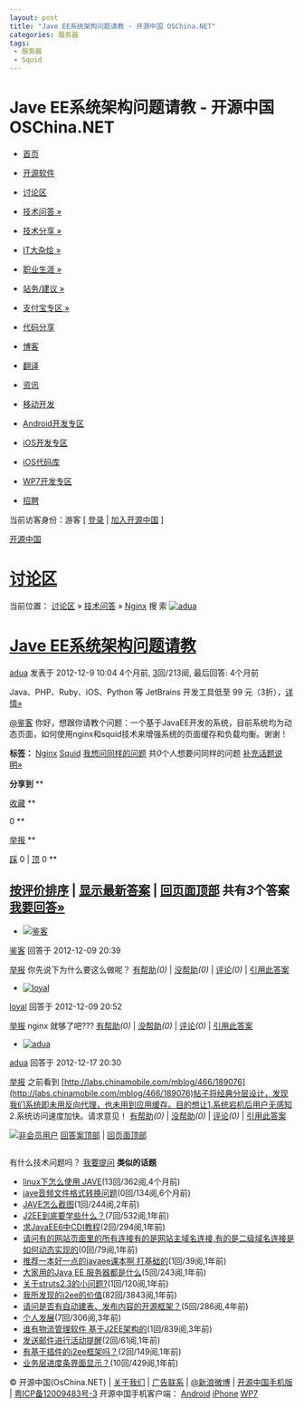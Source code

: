 ```yaml
---
layout: post
title: "Jave EE系统架构问题请教 - 开源中国 OSChina.NET"
categories: 服务器
tags: 
 - 服务器
 - Squid
--- 
```


# Jave EE系统架构问题请教 - 开源中国 OSChina.NET

* [首页](http://www.oschina.net/)
* [开源软件](http://www.oschina.net/project)
* [讨论区](http://www.oschina.net/question)

* [技术问答 »](http://www.oschina.net/question?catalog=1)
* [技术分享 »](http://www.oschina.net/question?catalog=2)
* [IT大杂烩 »](http://www.oschina.net/question?catalog=3)
* [职业生涯 »](http://www.oschina.net/question?catalog=100)
* [站务/建议 »](http://www.oschina.net/question?catalog=4)
* [支付宝专区 »](http://www.oschina.net/alipay)
* [代码分享](http://www.oschina.net/code/list)
* [博客](http://www.oschina.net/blog)
* [翻译](http://www.oschina.net/translate)
* [资讯](http://www.oschina.net/news)
* [移动开发](http://www.oschina.net/android)

* [Android开发专区](http://www.oschina.net/android)
* [iOS开发专区](http://www.oschina.net/ios/home)
* [iOS代码库](http://www.oschina.net/ios/codingList)
* [WP7开发专区](http://www.oschina.net/wp7)
* [招聘](http://www.oschina.net/job)

当前访客身份：游客 [ [登录](http://www.oschina.net/home/login?goto_page=http%3A%2F%2Fwww.oschina.net%2Fquestion%2F134411_82561) | [加入开源中国](http://www.oschina.net/home/reg) ]

[开源中国](http://www.oschina.net/ "OSChina 开源中国")

# [讨论区](http://www.oschina.net/question)

当前位置： [讨论区](http://www.oschina.net/question) » [技术问答](http://www.oschina.net/question?catalog=1) » [Nginx](http://www.oschina.net/p/nginx)    搜 索
[![adua]( "adua")](http://my.oschina.net/u/134411)

# [Jave EE系统架构问题请教]()

[adua](http://my.oschina.net/u/134411) 发表于 2012-12-9 10:04 4个月前, [3](http://www.oschina.net/question/134411_82561#answers)回/213阅, 最后回答: 4个月前

Java、PHP、Ruby、iOS、Python 等 JetBrains 开发工具低至 99 元（3折），[详情»](http://www.oschina.net/shop/jetbrains)

[@鉴客](http://my.oschina.net/javaeye) 你好，想跟你请教个问题：一个基于JavaEE开发的系统，目前系统均为动态页面，如何使用nginx和squid技术来增强系统的页面缓存和负载均衡。谢谢！

**标签：** [Nginx](http://www.oschina.net/question/tag/nginx "高性能Web服务器 Nginx") [Squid](http://www.oschina.net/question/tag/squid "代理服务器 Squid")
[我想问同样的问题]()  共*0*个人想要问同样的问题 [补充话题说明»]()

**分享到** []( "分享到新浪微博")[]( "分享到腾讯微博")**

[收藏]( "收藏此话题")
**

0
**

[举报]()
**

[踩]( "踩：这问题不知道在说什么，或者没什么用") 0 | [顶]( "顶：这问题很有用或者很清晰明了") 0
**
## [按评价排序](http://www.oschina.net/question/134411_82561#answers) | [显示最新答案](http://www.oschina.net/question/134411_82561?sort=time#answers) | [回页面顶部](http://www.oschina.net/question/134411_82561#top)  []()共有*3*个答案 [我要回答»](http://www.oschina.net/question/134411_82561#answerform)

* [![鉴客]( "鉴客")](http://my.oschina.net/javaeye)

[鉴客](http://my.oschina.net/javaeye) 回答于 2012-12-09 20:39

[举报]()
你先说下为什么要这么做呢？
[有帮助]( "这是一个好答案，能解决问题")*(0)* | [没帮助]( "这答案无法解决问题，或者模糊不清")*(0)* | [评论]()*(0)* | [引用此答案](http://www.oschina.net/question/answer?question=82561&answer=368789)
* [![loyal]( "loyal")](http://my.oschina.net/tester)

[loyal](http://my.oschina.net/tester) 回答于 2012-12-09 20:52

[举报]()
nginx 就够了吧???
[有帮助]( "这是一个好答案，能解决问题")*(0)* | [没帮助]( "这答案无法解决问题，或者模糊不清")*(0)* | [评论]()*(0)* | [引用此答案](http://www.oschina.net/question/answer?question=82561&answer=368797)
* [![adua]( "adua")](http://my.oschina.net/u/134411)

[adua](http://my.oschina.net/u/134411) 回答于 2012-12-17 20:30

[举报]()
之前看到 [http://labs.chinamobile.com/mblog/466/189076](http://labs.chinamobile.com/mblog/466/189076)帖子将经典分层设计，发现我们系统即未用反向代理，也未用到应用缓存。目的想让1.系统宕机后用户无感知 2.系统访问速度加快。请求意见！
[有帮助]( "这是一个好答案，能解决问题")*(0)* | [没帮助]( "这答案无法解决问题，或者模糊不清")*(0)* | [评论]()*(0)* | [引用此答案](http://www.oschina.net/question/answer?question=82561&answer=375191)

[![非会员用户]( "非会员用户")]()
[回答案顶部](http://www.oschina.net/question/134411_82561#answers) | [回页面顶部](http://www.oschina.net/question/134411_82561#top)

[![]()](http://www.oschina.net/action/visit/ad?id=1033 "JPush——极光推送")

有什么技术问题吗？ [我要提问](http://www.oschina.net/question/ask)
**类似的话题**

* [linux下怎么使用 JAVE](http://www.oschina.net/question/876909_81521 "linux下怎么使用 JAVE")(13回/362阅,4个月前)
* [jave音频文件格式转换问题](http://www.oschina.net/question/857445_76392 "jave音频文件格式转换问题")(0回/134阅,6个月前)
* [JAVE怎么截图](http://www.oschina.net/question/96568_18174 "JAVE怎么截图")(1回/244阅,2年前)
* [J2EE到底要学些什么？](http://www.oschina.net/question/251064_49753 "J2EE到底要学些什么？")(7回/532阅,1年前)
* [求JavaEE6中CDI教程](http://www.oschina.net/question/95583_50378 "求JavaEE6中CDI教程")(2回/294阅,1年前)
* [请问有的网站页面里的所有连接有的是网站主域名连接,有的是二级域名连接是如何动态实现的](http://www.oschina.net/question/139190_37329 "请问有的网站页面里的所有连接有的是网站主域名连接,有的是二级域名连接是如何动态实现的")(0回/79阅,1年前)
* [推荐一本好一点的javaee课本啊 打基础的](http://www.oschina.net/question/243690_39654 "推荐一本好一点的javaee课本啊   打基础的")(1回/39阅,1年前)
* [大家用的Java EE 服务器都是什么](http://www.oschina.net/question/70870_40873 "大家用的Java EE 服务器都是什么")(5回/243阅,1年前)
* [关于struts2.3的小问题?](http://www.oschina.net/question/247635_41247 "关于struts2.3的小问题?")(1回/120阅,1年前)
* [我所发现的j2ee的价值](http://www.oschina.net/question/96003_46290 "我所发现的j2ee的价值")(82回/3843阅,1年前)
* [请问是否有自动建表、发布内容的开源框架？](http://www.oschina.net/question/4814_182 "请问是否有自动建表、发布内容的开源框架？")(5回/286阅,4年前)
* [个人发展](http://www.oschina.net/question/1151_398 "个人发展")(7回/306阅,3年前)
* [谁有物流管理软件 基于J2EE架构的](http://www.oschina.net/question/10852_426 "谁有物流管理软件 基于J2EE架构的")(1回/839阅,3年前)
* [发送邮件进行活动提醒](http://www.oschina.net/question/143193_24744 "发送邮件进行活动提醒")(2回/61阅,1年前)
* [有基于插件的j2ee框架吗？](http://www.oschina.net/question/173061_25743 "有基于插件的j2ee框架吗？")(2回/149阅,1年前)
* [业务层进度条界面显示？](http://www.oschina.net/question/6556_26640 "业务层进度条界面显示？")(10回/429阅,1年前)

© 开源中国(OsChina.NET) | [关于我们](http://www.oschina.net/home/about) | [广告联系](mailto:oschina.net@gmail.com) | [@新浪微博](http://weibo.com/oschina2010) | [开源中国手机版](http://m.oschina.net/) | [粤ICP备12009483号-3](http://www.miitbeian.gov.cn/) 开源中国手机客户端： [Android](http://www.oschina.net/app "Android客户端") [iPhone](http://www.oschina.net/app "iPhone 客户端") [WP7](http://www.oschina.net/app "Windows Phone 客户端")

[]()[]()[]()
![]()
